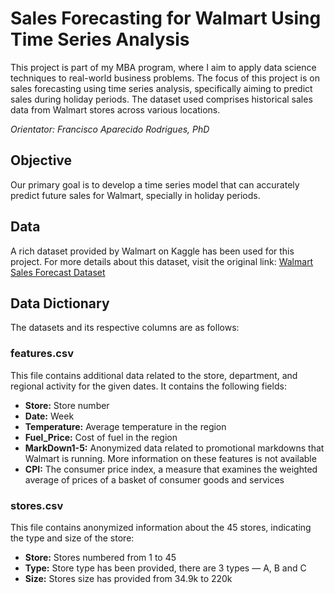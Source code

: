 # Sales Forecasting for Walmart Using Time Series Analysis

This project is part of my MBA program, where I aim to apply data science techniques to real-world business problems. The focus of this project is on sales forecasting using time series analysis, specifically aiming to predict sales during holiday periods. The dataset used comprises historical sales data from Walmart stores across various locations.

*Orientator: Francisco Aparecido Rodrigues, PhD*

## Objective
Our primary goal is to develop a time series model that can accurately predict future sales for Walmart, specially in holiday periods.

## Data
A rich dataset provided by Walmart on Kaggle has been used for this project. For more details about this dataset, visit the original link: [Walmart Sales Forecast Dataset](https://www.kaggle.com/datasets/aslanahmedov/walmart-sales-forecast)

## Data Dictionary
The datasets and its respective columns are as follows:

### features.csv
This file contains additional data related to the store, department, and regional activity for the given dates. It contains the following fields:
- **Store:** Store number
- **Date:** Week
- **Temperature:** Average temperature in the region
- **Fuel_Price:** Cost of fuel in the region
- **MarkDown1-5:** Anonymized data related to promotional markdowns that Walmart is running. More information on these features is not available
- **CPI:** The consumer price index, a measure that examines the weighted average of prices of a basket of consumer goods and services

### stores.csv
This file contains anonymized information about the 45 stores, indicating the type and size of the store:
- **Store:** Stores numbered from 1 to 45
- **Type:** Store type has been provided, there are 3 types — A, B and C
- **Size:** Stores size has provided from 34.9k to 220k
